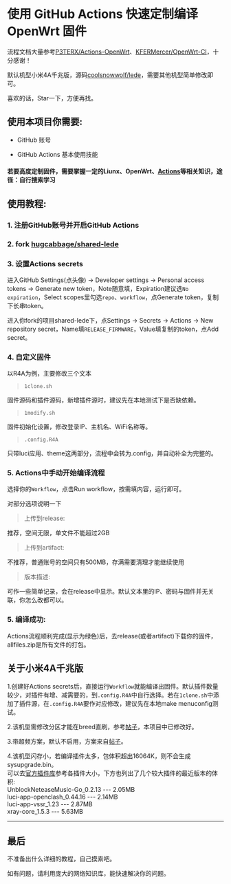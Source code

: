 # 使用 GitHub Actions 快速定制编译 OpenWrt 固件

流程文档大量参考[P3TERX/Actions-OpenWrt](https://github.com/P3TERX/Actions-OpenWrt)、[KFERMercer/OpenWrt-CI](https://github.com/KFERMercer/OpenWrt-CI)，十分感谢！

默认机型小米4A千兆版，源码[coolsnowwolf/lede](https://github.com/coolsnowwolf/lede)，需要其他机型简单修改即可。

喜欢的话，Star一下，方便再找。

## 使用本项目你需要:

- GitHub 账号

- GitHub Actions 基本使用技能

#### 若要高度定制固件，需要掌握一定的Liunx、OpenWrt、[Actions](https://docs.github.com/cn/actions)等相关知识，途径：自行搜索学习

## 使用教程:

### 1. 注册GitHub账号并开启GitHub Actions

### 2. fork [hugcabbage/shared-lede](https://github.com/hugcabbage/shared-lede)

### 3. 设置Actions secrets

进入GitHub Settings(点头像) → Developer settings → Personal access tokens → Generate new token，Note随意填，Expiration建议选`No expiration`，Select scopes里勾选`repo`、`workflow`，点Generate token，复制下长串token。

进入你fork的项目shared-lede下，点Settings → Secrets → Actions → New repository secret，Name填`RELEASE_FIRMWARE`，Value填复制的token，点Add secret。

### 4. 自定义固件

以R4A为例，主要修改三个文本

> `1clone.sh`

固件源码和插件源码，新增插件源时，建议先在本地测试下是否缺依赖。

> `1modify.sh`

固件初始化设置，修改登录IP、主机名、WiFi名称等。

> `.config.R4A`

只带luci应用、theme这两部分，流程中会转为.config，并自动补全为完整的。

### 5. Actions中手动开始编译流程

选择你的`Workflow`，点击Run workflow，按需填内容，运行即可。

对部分选项说明一下

> 上传到release: 

推荐，空间无限，单文件不能超过2GB

> 上传到artifact: 

不推荐，普通账号的空间只有500MB，存满需要清理才能继续使用

> 版本描述: 

可作一些简单记录，会在release中显示。默认文本里的IP、密码与固件并无关联，你怎么改都可以。

### 5. 编译成功:

Actions流程顺利完成(显示为绿色)后，去release(或者artifact)下载你的固件，allfiles.zip是所有文件的打包。

## 关于小米4A千兆版

1.创建好Actions secrets后，直接运行`Workflow`就能编译出固件。默认插件数量较少，对插件有增、减需要的，到`.config.R4A`中自行选择。若在`1clone.sh`中添加了插件源，在`.config.R4A`要作对应修改，建议先在本地make menuconfig测试。

2.该机型需修改分区才能在breed直刷，参考[帖子](https://www.right.com.cn/forum/thread-4052254-1-1.html)，本项目中已修改好。

3.带超频方案，默认不启用，方案来自[帖子](https://www.right.com.cn/forum/thread-4042045-1-1.html)。

4.该机型闪存小，若编译插件太多，包体积超出16064K，则不会生成sysupgrade.bin。<br/>
可以去[官方插件库](https://downloads.openwrt.org/snapshots/packages/mips_24kc/packages/)参考各插件大小，下方也列出了几个较大插件的最近版本的体积:<br/>
UnblockNeteaseMusic-Go_0.2.13 --- 2.05MB<br/>
luci-app-openclash_0.44.16 --- 2.14MB<br/>
luci-app-vssr_1.23 --- 2.87MB<br/>
xray-core_1.5.3 --- 5.63MB<br/>

---

## 最后

不准备出什么详细的教程，自己摸索吧。

如有问题，请利用庞大的网络知识库，能快速解决你的问题。
